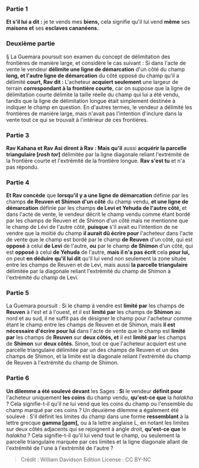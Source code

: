 
### Partie 1
<b>Et s'il lui a dit :</b> je te vends mes <b>biens,</b> cela signifie qu'il lui vend <b>même</b> ses <b>maisons et</b> ses <b>esclaves cananéens.</b>

### Deuxième partie
§ La Guemara poursuit son examen du concept de délimitation des frontières de manière large, et considère le cas suivant : Si dans l'acte de vente le vendeur <b>délimite une ligne de démarcation</b> d'un côté du champ <b>long, et l'autre ligne de démarcation</b> du côté opposé du champ qu'il a délimité <b>court, Rav dit : </b> L'acheteur <b>acquiert seulement</b> une largeur de terrain <b>correspondant à la frontière courte</b>, car on suppose que la ligne de délimitation courte délimite la taille réelle du champ qui lui a été vendu, tandis que la ligne de délimitation longue était simplement destinée à indiquer le champ en question. En d'autres termes, le vendeur a délimité les frontières de manière large, mais n'avait pas l'intention d'inclure dans la vente tout ce qui se trouvait à l'intérieur de ces frontières.

### Partie 3
<b>Rav Kahana et Rav Asi dirent à Rav : Mais qu'il</b> aussi <b>acquérir la parcelle triangulaire [<i>rosh tor</i>]</b> délimitée par la ligne diagonale reliant l'extrémité de la frontière courte et l'extrémité de la frontière longue. <b>Rav s'est tu</b> et n'a pas répondu.

### Partie 4
<b>Et Rav concède</b> que <b>lorsqu'il y a une ligne de démarcation</b> définie par les champs <b>de Reuven et Shimon d'un côté</b> du champ vendu, <b>et une ligne de démarcation</b> définie par les champs <b>de Levi et Yehuda de l'autre côté, </b> et dans l'acte de vente, le vendeur décrit le champ vendu comme étant bordé par les champs de Reuven et de Shimon d'un côté mais ne mentionne que le champ de Lévi de l'autre côté, <b>puisque</b> s'il avait eu l'intention de ne vendre que la moitié du champ <b>il aurait dû écrire pour</b> l'acheteur dans l'acte de vente que le champ est bordé par le champ <b>de Reuven</b> d'un côté, qui est <b>opposé</b> à celui <b>de Levi</b> de l'autre, <b>ou</b> par le champ <b>de Shimon</b> d'un côté, qui est <b>opposé</b> à celui <b>de Yehuda</b> de l'autre, <b>mais il n'a pas écrit</b> cela <b>pour lui, </b> on peut <b>en déduire qu'il lui dit</b> qu'il lui vend non seulement la zone située entre les champs de Reuven et de Levi, mais aussi <b>la parcelle triangulaire</b> délimitée par la diagonale reliant l'extrémité du champ de Shimon à l'extrémité du champ de Levi.

### Partie 5
La Guemara poursuit : Si le champ à vendre est <b>limité par</b> les champs de <b>Reuven</b> à l'est et à l'ouest, et</b> il est <b>limité par</b> les champs de <b>Shimon</b> au nord et au sud,</b> il ne suffit pas de désigner le champ pour l'acheteur comme étant le champ entre les champs de Reuven et de Shimon, mais <b>il est nécessaire d'écrire pour lui</b> dans l'acte de vente que le champ est <b>limité par</b> les champs de <b>Reuven</b> sur <b>deux côtés, et</b> il est <b>limité par</b> les champs de <b>Shimon</b> sur <b>deux côtés. </b> Sinon, tout ce que l'acheteur acquiert est une parcelle triangulaire délimitée par un des champs de Reuven et un des champs de Shimon, et la limite est la diagonale reliant l'extrémité du champ de Reuven à l'extrémité du champ de Shimon.

### Partie 6
<b>Un dilemme a été soulevé devant</b> les Sages : <b>Si</b> le vendeur <b>définit pour</b> l'acheteur uniquement <b>les coins</b> du champ vendu, <b>qu'est-ce que</b> la <i>halakha</i> ? Cela signifie-t-il qu'il ne lui vend que les coins du champ ou l'ensemble du champ marqué par ces coins ? Un deuxième dilemme a également été soulevé : S'il définit les limites du champ dans une forme <b>ressemblant</b> à la lettre grecque <b>gamma [<i>gam</i>],</b> ou à la lettre anglaise L, en notant les limites sur deux côtés adjacents qui se rejoignent à angle droit, <b>qu'est-ce que</b> le <i>halakha</i> ? Cela signifie-t-il qu'il lui vend tout le champ, ou seulement la parcelle triangulaire marquée par ces limites et la ligne diagonale allant de l'extrémité de l'une à l'extrémité de l'autre ?

>Crédit : William Davidson Edition
>License : CC BY-NC